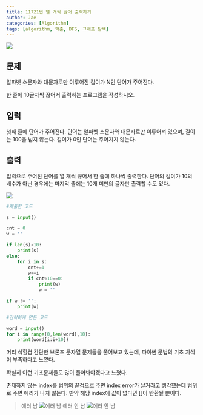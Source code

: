 ```yaml
---
title: 11721번 열 개씩 끊어 출력하기
author: Jae
categories: [Algorithm]
tags: [algorithm, 백준, DFS, 그래프 탐색]
---
```


![](https://images.velog.io/images/a87380/post/9c4840b1-6474-4561-9893-0f6febdd1f34/image.png)

## 문제

알파벳 소문자와 대문자로만 이루어진 길이가 N인 단어가 주어진다.

한 줄에 10글자씩 끊어서 출력하는 프로그램을 작성하시오.

## 입력

첫째 줄에 단어가 주어진다. 단어는 알파벳 소문자와 대문자로만 이루어져 있으며, 길이는 100을 넘지 않는다. 길이가 0인 단어는 주어지지 않는다.

## 출력

입력으로 주어진 단어를 열 개씩 끊어서 한 줄에 하나씩 출력한다. 단어의 길이가 10의 배수가 아닌 경우에는 마지막 줄에는 10개 미만의 글자만 출력할 수도 있다.

![](https://images.velog.io/images/a87380/post/a3350518-7d8c-4a56-a634-e5a179bbedfa/image.png)

```python
#제출한 코드

s = input()

cnt = 0
w = ''

if len(s)<10:
    print(s)
else:
    for i in s:
        cnt+=1
        w+=i
        if cnt%10==0:
            print(w)
            w = ''

if w != '':
    print(w)
```

```python
#간략하게 만든 코드

word = input()
for i in range(0,len(word),10):
    print(word[i:i+10])
```

머리 식힐겸 간단한 브론즈 문자열 문제들을 풀어보고 있는데, 파이썬 문법의 기초 지식이 부족하다고 느꼈다.

확실히 이런 기초문제들도 많이 풀어봐야겠다고 느꼈다.

존재하지 않는 index를 범위의 끝점으로 주면 index error가 날거라고 생각했는데 범위로 주면 에러가 나지 않는다. 만약 해당 index에 값이 없다면 []이 반환될 뿐이다.

> 에러 남
> ![에러 남](https://images.velog.io/images/a87380/post/918bff97-57bf-4da3-a8df-d38010ba6bcd/image.png)
> 에러 안 남
> ![에러 안 남](https://images.velog.io/images/a87380/post/a6df714f-8a96-4830-b711-5dab26608187/image.png)
